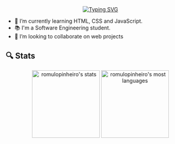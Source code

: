 <div align='center'>
  <a href="https://git.io/typing-svg"><img src="https://readme-typing-svg.demolab.com?font=Montserrat&pause=1000&width=435&lines=%3Ch1%3EHello%2C+World%3C%2Fh1%3E;Welcome+to+my+Profile;I'm+Romulo+Pinheiro;And+I'm+studying+Web+Development" alt="Typing SVG"/></a>
</div>

- 🌱 I’m currently learning HTML, CSS and JavaScript.
- 📚 I'm a Software Engineering student.
- 💪 I’m looking to collaborate on web projects

## 🔍 Stats

<div align="center">

  <img  height="180em" src="https://github-readme-stats.vercel.app/api?username=romulo-pinheiro&show_icons=true&theme=midnight-purple&include_all_commits=true&count_private=true" alt="romulopinheiro's stats"/>
<img height="180em" src="https://github-readme-stats.vercel.app/api/top-langs/?username=romulo-pinheiro&layout=compact&langs_count=7&theme=midnight-purple" alt="romulopinheiro's most languages"/>

</div>
